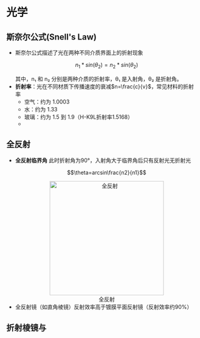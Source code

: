# 光学

## 斯奈尔公式(Snell's Law)
* 斯奈尔公式描述了光在两种不同介质界面上的折射现象
  ```math
  n_1 \ast sin(\theta_2) = n_2 \ast sin(\theta_2)
  ```
  其中，n₁ 和 n₂ 分别是两种介质的折射率，θ₁ 是入射角，θ₂ 是折射角。
* **折射率**：光在不同材质下传播速度的衰减$n=\frac{c}{v}$，常见材料的折射率
  - 空气：约为 1.0003
  - 水：约为 1.33
  - 玻璃：约为 1.5 到 1.9（H-K9L折射率1.5168）
  - 
## 全反射
* **全反射临界角** 此时折射角为90°，入射角大于临界角后只有反射光无折射光
  ```math
  \theta=arcsin\frac{n2}{n1}
  ```
  <center>
  <img src="https://my-tutorial-1384742255.cos.ap-nanjing.myqcloud.com/Optics/Reflexion_totale_interne.png" title="全反射" width = "300">
  <br>
  全反射
  </center>
* 全反射镜（如直角棱镜）反射效率高于镀膜平面反射镜（反射效率约90%）
  
## 折射棱镜与


